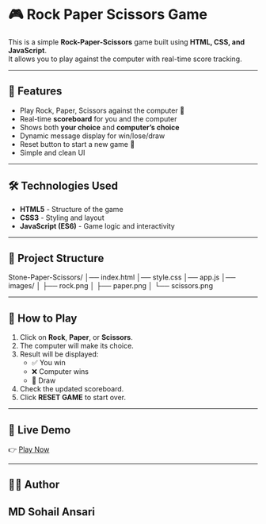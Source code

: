 # 🎮 Rock Paper Scissors Game

This is a simple **Rock-Paper-Scissors** game built using **HTML, CSS, and JavaScript**.  
It allows you to play against the computer with real-time score tracking.

---

## 🚀 Features
- Play Rock, Paper, Scissors against the computer 🤖
- Real-time **scoreboard** for you and the computer
- Shows both **your choice** and **computer’s choice**
- Dynamic message display for win/lose/draw
- Reset button to start a new game 🔄
- Simple and clean UI

---

## 🛠️ Technologies Used
- **HTML5** - Structure of the game
- **CSS3** - Styling and layout
- **JavaScript (ES6)** - Game logic and interactivity

---

## 📂 Project Structure

Stone-Paper-Scissors/
│── index.html
│── style.css
│── app.js
│── images/
│ ├── rock.png
│ ├── paper.png
│ └── scissors.png



---

## 🎯 How to Play
1. Click on **Rock**, **Paper**, or **Scissors**.
2. The computer will make its choice.
3. Result will be displayed:
   - ✅ You win
   - ❌ Computer wins
   - 🤝 Draw
4. Check the updated scoreboard.
5. Click **RESET GAME** to start over.

---

## 🔗 Live Demo  
👉 [Play Now](https://YOUR-USERNAME.github.io/Stone-Paper-Scissors/)

---

## 👨‍💻 Author
**MD Sohail Ansari**  
---
